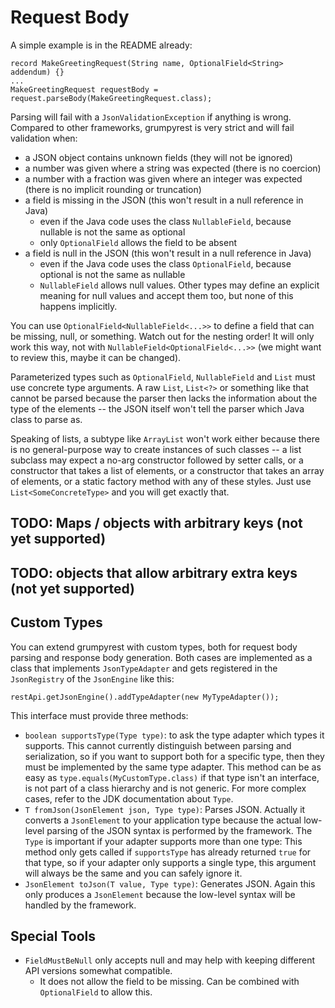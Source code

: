 
# Request Body

A simple example is in the README already:

```
record MakeGreetingRequest(String name, OptionalField<String> addendum) {}
...
MakeGreetingRequest requestBody = request.parseBody(MakeGreetingRequest.class);
```

Parsing will fail with a `JsonValidationException` if anything is wrong. Compared to other frameworks, grumpyrest is
very strict and will fail validation when:
* a JSON object contains unknown fields (they will not be ignored)
* a number was given where a string was expected (there is no coercion)
* a number with a fraction was given where an integer was expected (there is no implicit rounding or truncation)
* a field is missing in the JSON (this won't result in a null reference in Java)
  * even if the Java code uses the class `NullableField`, because nullable is not the same as optional
  * only `OptionalField` allows the field to be absent
* a field is null in the JSON (this won't result in a null reference in Java)
  * even if the Java code uses the class `OptionalField`, because optional is not the same as nullable
  * `NullableField` allows null values. Other types may define an explicit meaning for null values and accept
    them too, but none of this happens implicitly.

You can use `OptionalField<NullableField<...>>` to define a field that can be missing, null, or something. Watch out
for the nesting order! It will only work this way, not with `NullableField<OptionalField<...>>` (we might want to
review this, maybe it can be changed).

Parameterized types such as `OptionalField`, `NullableField` and `List` must use concrete type arguments. A raw
`List`, `List<?>` or something like that cannot be parsed because the parser then lacks the information about the
type of the elements -- the JSON itself won't tell the parser which Java class to parse as.

Speaking of lists, a subtype like `ArrayList` won't work either because there is no general-purpose way to create
instances of such classes -- a list subclass may expect a no-arg constructor followed by setter calls, or a constructor
that takes a list of elements, or a constructor that takes an array of elements, or a static factory method with any of
these styles. Just use `List<SomeConcreteType>` and you will get exactly that.

## TODO: Maps / objects with arbitrary keys (not yet supported)

## TODO: objects that allow arbitrary extra keys (not yet supported)

## Custom Types

You can extend grumpyrest with custom types, both for request body parsing and response body generation. Both cases
are implemented as a class that implements `JsonTypeAdapter` and gets registered in the `JsonRegistry` of the
`JsonEngine` like this:

```
restApi.getJsonEngine().addTypeAdapter(new MyTypeAdapter());
```

This interface must provide three methods:
* `boolean supportsType(Type type)`: to ask the type adapter which types it supports. This cannot currently distinguish
  between parsing and serialization, so if you want to support both for a specific type, then they must be implemented
  by the same type adapter. This method can be as easy as `type.equals(MyCustomType.class)` if that type isn't an
  interface, is not part of a class hierarchy and is not generic. For more complex cases, refer to the JDK documentation
  about `Type`.
* `T fromJson(JsonElement json, Type type)`: Parses JSON. Actually it converts a `JsonElement` to your
  application type because the actual low-level parsing of the JSON syntax is performed by the framework. The `Type`
  is important if your adapter supports more than one type: This method only gets called if `supportsType` has
  already returned `true` for that type, so if your adapter only supports a single type, this argument will always be
  the same and you can safely ignore it.
* `JsonElement toJson(T value, Type type)`: Generates JSON. Again this only produces a `JsonElement` because the
  low-level syntax will be handled by the framework.

## Special Tools

* `FieldMustBeNull` only accepts null and may help with keeping different API versions somewhat compatible.
  * It does not allow the field to be missing. Can be combined with `OptionalField` to allow this.
